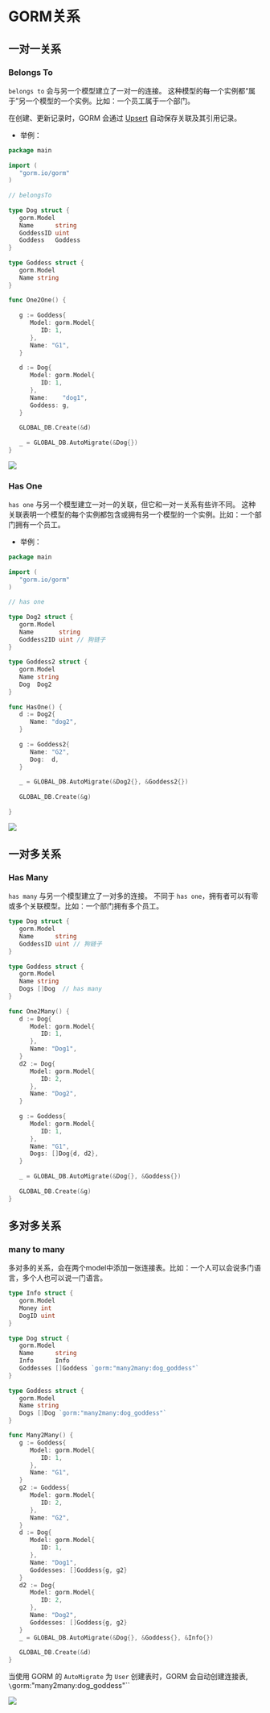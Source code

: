 # GORM关系

## 一对一关系

### Belongs To

`belongs to` 会与另一个模型建立了一对一的连接。 这种模型的每一个实例都“属于”另一个模型的一个实例。比如：一个员工属于一个部门。

在创建、更新记录时，GORM 会通过 [Upsert](https://gorm.io/zh_CN/docs/create.html#upsert) 自动保存关联及其引用记录。

- 举例：

```go
package main  
  
import (  
   "gorm.io/gorm"  
)  
  
// belongsTo  
  
type Dog struct {  
   gorm.Model  
   Name      string  
   GoddessID uint  
   Goddess   Goddess  
}  
  
type Goddess struct {  
   gorm.Model  
   Name string  
}  
  
func One2One() {  
  
   g := Goddess{  
      Model: gorm.Model{  
         ID: 1,  
      },  
      Name: "G1",  
   }  
  
   d := Dog{  
      Model: gorm.Model{  
         ID: 1,  
      },  
      Name:    "dog1",  
      Goddess: g,  
   }  
  
   GLOBAL_DB.Create(&d)  
  
   _ = GLOBAL_DB.AutoMigrate(&Dog{})  
}
```

![](https://raw.githubusercontent.com/Swiftie13st/Figurebed/main/img/202210130955569.png)

### Has One

`has one` 与另一个模型建立一对一的关联，但它和一对一关系有些许不同。 这种关联表明一个模型的每个实例都包含或拥有另一个模型的一个实例。比如：一个部门拥有一个员工。

- 举例：

```go
package main  
  
import (  
   "gorm.io/gorm"  
)  
  
// has one  
  
type Dog2 struct {  
   gorm.Model  
   Name       string  
   Goddess2ID uint // 狗链子  
}  
  
type Goddess2 struct {  
   gorm.Model  
   Name string  
   Dog  Dog2  
}  
  
func HasOne() {  
   d := Dog2{  
      Name: "dog2",  
   }  
  
   g := Goddess2{  
      Name: "G2",  
      Dog:  d,  
   }  
  
   _ = GLOBAL_DB.AutoMigrate(&Dog2{}, &Goddess2{})  
  
   GLOBAL_DB.Create(&g)  
  
}
```

![](https://raw.githubusercontent.com/Swiftie13st/Figurebed/main/img/202210130956811.png)

## 一对多关系

### Has Many

`has many` 与另一个模型建立了一对多的连接。 不同于 `has one`，拥有者可以有零或多个关联模型。比如：一个部门拥有多个员工。

```go
type Dog struct {  
   gorm.Model  
   Name      string  
   GoddessID uint // 狗链子  
}  
  
type Goddess struct {  
   gorm.Model  
   Name string  
   Dogs []Dog  // has many
}  
  
func One2Many() {  
   d := Dog{  
      Model: gorm.Model{  
         ID: 1,  
      },  
      Name: "Dog1",  
   }  
   d2 := Dog{  
      Model: gorm.Model{  
         ID: 2,  
      },  
      Name: "Dog2",  
   }  
  
   g := Goddess{  
      Model: gorm.Model{  
         ID: 1,  
      },  
      Name: "G1",  
      Dogs: []Dog{d, d2},  
   }  
  
   _ = GLOBAL_DB.AutoMigrate(&Dog{}, &Goddess{})  
  
   GLOBAL_DB.Create(&g)  
}
```

## 多对多关系

### many to many

多对多的关系，会在两个model中添加一张连接表。比如：一个人可以会说多门语言，多个人也可以说一门语言。


```go
type Info struct {  
   gorm.Model  
   Money int  
   DogID uint  
}  
  
type Dog struct {  
   gorm.Model  
   Name      string  
   Info      Info  
   Goddesses []Goddess `gorm:"many2many:dog_goddess"`  
}  
  
type Goddess struct {  
   gorm.Model  
   Name string  
   Dogs []Dog `gorm:"many2many:dog_goddess"`  
}

func Many2Many() {  
   g := Goddess{  
      Model: gorm.Model{  
         ID: 1,  
      },  
      Name: "G1",    
   }  
   g2 := Goddess{  
      Model: gorm.Model{  
         ID: 2,  
      },  
      Name: "G2",  
   }  
   d := Dog{  
      Model: gorm.Model{  
         ID: 1,  
      },  
      Name: "Dog1",  
      Goddesses: []Goddess{g, g2}
   }  
   d2 := Dog{  
      Model: gorm.Model{  
         ID: 2,  
      },  
      Name: "Dog2",  
      Goddesses: []Goddess{g, g2}
   }  
   _ = GLOBAL_DB.AutoMigrate(&Dog{}, &Goddess{}, &Info{})  
  
   GLOBAL_DB.Create(&d)  
}
```

当使用 GORM 的 `AutoMigrate` 为 `User` 创建表时，GORM 会自动创建连接表, `\`gorm:"many2many:dog_goddess"``

![](https://raw.githubusercontent.com/Swiftie13st/Figurebed/main/img/202210131705099.png)

